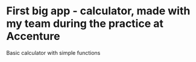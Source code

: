 # First big app - calculator, made with my team during the practice at Accenture

Basic calculator with simple functions